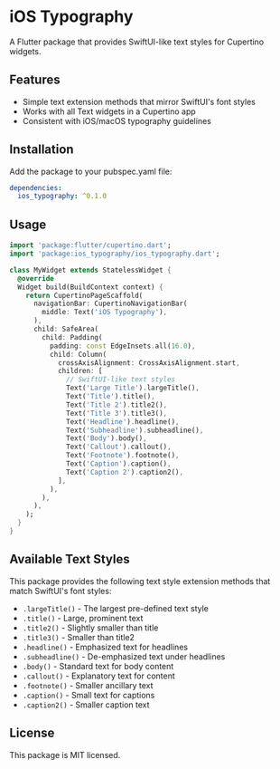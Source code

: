 # iOS Typography

A Flutter package that provides SwiftUI-like text styles for Cupertino widgets.

## Features

- Simple text extension methods that mirror SwiftUI's font styles
- Works with all Text widgets in a Cupertino app
- Consistent with iOS/macOS typography guidelines

## Installation

Add the package to your pubspec.yaml file:

```yaml
dependencies:
  ios_typography: ^0.1.0
```

## Usage

```dart
import 'package:flutter/cupertino.dart';
import 'package:ios_typography/ios_typography.dart';

class MyWidget extends StatelessWidget {
  @override
  Widget build(BuildContext context) {
    return CupertinoPageScaffold(
      navigationBar: CupertinoNavigationBar(
        middle: Text('iOS Typography'),
      ),
      child: SafeArea(
        child: Padding(
          padding: const EdgeInsets.all(16.0),
          child: Column(
            crossAxisAlignment: CrossAxisAlignment.start,
            children: [
              // SwiftUI-like text styles
              Text('Large Title').largeTitle(),
              Text('Title').title(),
              Text('Title 2').title2(),
              Text('Title 3').title3(),
              Text('Headline').headline(),
              Text('Subheadline').subheadline(),
              Text('Body').body(),
              Text('Callout').callout(),
              Text('Footnote').footnote(),
              Text('Caption').caption(),
              Text('Caption 2').caption2(),
            ],
          ),
        ),
      ),
    );
  }
}
```

## Available Text Styles

This package provides the following text style extension methods that match SwiftUI's font styles:

- `.largeTitle()` - The largest pre-defined text style
- `.title()` - Large, prominent text
- `.title2()` - Slightly smaller than title
- `.title3()` - Smaller than title2
- `.headline()` - Emphasized text for headlines
- `.subheadline()` - De-emphasized text under headlines
- `.body()` - Standard text for body content
- `.callout()` - Explanatory text for content
- `.footnote()` - Smaller ancillary text
- `.caption()` - Small text for captions
- `.caption2()` - Smaller caption text

## License

This package is MIT licensed. 